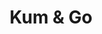 ---
title: "Kum & Go"
url: /colorado-springs/kum-and-go-north-carefree-circle-2/
shop: convenience
---